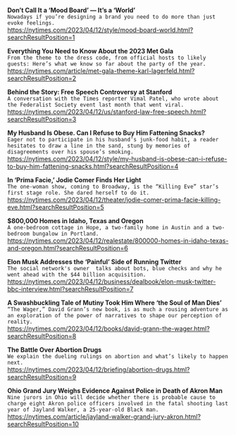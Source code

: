 **Don’t Call It a ‘Mood Board’ — It’s a ‘World’**\
`Nowadays if you’re designing a brand you need to do more than just evoke feelings.`\
https://nytimes.com/2023/04/12/style/mood-board-world.html?searchResultPosition=1

**Everything You Need to Know About the 2023 Met Gala**\
`From the theme to the dress code, from official hosts to likely guests: Here’s what we know so far about the party of the year.`\
https://nytimes.com/article/met-gala-theme-karl-lagerfeld.html?searchResultPosition=2

**Behind the Story: Free Speech Controversy at Stanford**\
`A conversation with the Times reporter Vimal Patel, who wrote about the Federalist Society event last month that went viral.`\
https://nytimes.com/2023/04/12/us/stanford-law-free-speech.html?searchResultPosition=3

**My Husband Is Obese. Can I Refuse to Buy Him Fattening Snacks?**\
`Eager not to participate in his husband’s junk-food habit, a reader hesitates to draw a line in the sand, stung by memories of disagreements over his spouse’s smoking.`\
https://nytimes.com/2023/04/12/style/my-husband-is-obese-can-i-refuse-to-buy-him-fattening-snacks.html?searchResultPosition=4

**In ‘Prima Facie,’ Jodie Comer Finds Her Light**\
`The one-woman show, coming to Broadway, is the “Killing Eve” star’s first stage role. She dared herself to do it.`\
https://nytimes.com/2023/04/12/theater/jodie-comer-prima-facie-killing-eve.html?searchResultPosition=5

**$800,000 Homes in Idaho, Texas and Oregon**\
`A one-bedroom cottage in Hope, a two-family home in Austin and a two-bedroom bungalow in Portland.`\
https://nytimes.com/2023/04/12/realestate/800000-homes-in-idaho-texas-and-oregon.html?searchResultPosition=6

**Elon Musk Addresses the ‘Painful’ Side of Running Twitter**\
`The social network's owner  talks about bots, blue checks and why he went ahead with the $44 billion acquisition.`\
https://nytimes.com/2023/04/12/business/dealbook/elon-musk-twitter-bbc-interview.html?searchResultPosition=7

**A Swashbuckling Tale of Mutiny Took Him Where ‘the Soul of Man Dies’**\
`“The Wager,” David Grann’s new book, is as much a rousing adventure as an exploration of the power of narratives to shape our perception of reality.`\
https://nytimes.com/2023/04/12/books/david-grann-the-wager.html?searchResultPosition=8

**The Battle Over Abortion Drugs**\
`We explain the dueling rulings on abortion and what’s likely to happen next.`\
https://nytimes.com/2023/04/12/briefing/abortion-drugs.html?searchResultPosition=9

**Ohio Grand Jury Weighs Evidence Against Police in Death of Akron Man**\
`Nine jurors in Ohio will decide whether there is probable cause to charge eight Akron police officers involved in the fatal shooting last year of Jayland Walker, a 25-year-old Black man.`\
https://nytimes.com/article/jayland-walker-grand-jury-akron.html?searchResultPosition=10

